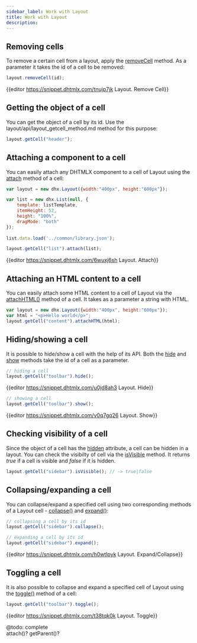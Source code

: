 ```yaml
---
sidebar_label: Work with Layout
title: Work with Layout
description: 
---          
```



Removing cells
-----------------

To remove a certain cell from a layout, apply the [removeCell](layout/api/layout_removecell_method.md) method. As a parameter it takes the id of a cell to be removed:

~~~js
layout.removeCell(id);
~~~

{{editor	https://snippet.dhtmlx.com/tnujp7jk	Layout. Remove Cell}}

Getting the object of a cell
--------------------

You can get the object of a cell by its id. Use the layout/api/layout_getcell_method.md method for this purpose:

~~~js
layout.getCell("header");
~~~


Attaching a component to a cell
---------------------------------

You can easily attach any DHTMLX component to a cell of Layout using the [attach](layout/api/layout_attach_method.md) method of a cell:

~~~js
var layout = new dhx.Layout({width:"400px", height:"600px"});

var list = new dhx.List(null, {
	template: listTemplate,
	itemHeight: 52,
	height: "100%",
	dragMode: "both"
});
        
list.data.load('../common/library.json');

layout.getCell("list").attach(list);
~~~

{{editor	https://snippet.dhtmlx.com/6wuxj6sh	Layout. Attach}}

Attaching an HTML content to a cell
------------------------------

You can easily attach some HTML content to a cell of Layout via the [attachHTML()](layout/api/layout_attachhtml_method.md) method of a cell. It takes as a parameter a string with HTML.

~~~js
var layout = new dhx.Layout({width:"400px", height:"600px"});
var html = "<p>Hello world</p>";
layout.getCell("content").attachHTML(html);
~~~

Hiding/showing a cell
----------------------

It is possible to hide/show a cell with the help of its API. Both the [hide](layout/api/layout_hide_method.md) and [show](layout/api/layout_show_method.md) methods take the id of a cell as a parameter.

~~~js
// hiding a cell
layout.getCell("toolbar").hide();
~~~

{{editor	https://snippet.dhtmlx.com/u0jd8ah3	Layout. Hide}}

~~~js
// showing a cell
layout.getCell("toolbar").show();
~~~

{{editor	https://snippet.dhtmlx.com/v0q7gq26	Layout. Show}}


Checking visibility of a cell
-------------------

Since the object of a cell has the [hidden](layout/api/layout_hidden_config.md) attribute, a cell can be hidden in a layout. You can check the visibilty of cell via the [isVisible](layout/api/layout_isvisible_method.md) method. It returns *true* if a cell is visible and *false* if it is hidden.

~~~js
layout.getCell("sidebar").isVisible(); // -> true|false
~~~

Collapsing/expanding a cell
------------------------------

You can collapse/expand a specified cell using two corresponding methods of a Layout cell - [collapse()](layout/api/layout_collapse_method.md) and [expand()](layout/api/layout_expand_method.md):

~~~js
// collapsing a cell by its id
layout.getCell("sidebar").collapse();

// expanding a cell by its id
layout.getCell("sidebar").expand();
~~~

{{editor	https://snippet.dhtmlx.com/h0wtlpyk	Layout. Expand/Collapse}}

Toggling a cell
--------------------

It is also possible to collapse and expand a specified cell of Layout using the [toggle()](layout/api/layout_toggle_method.md) method of a cell:

~~~js
layout.getCell("toolbar").toggle();
~~~

{{editor	https://snippet.dhtmlx.com/t38tqk0k	Layout. Toggle}}

@todo:
complete<br/>
attach()? getParent()? 

